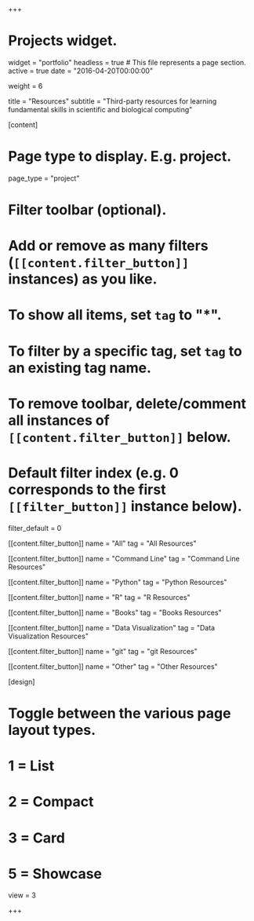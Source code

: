 +++
# Projects widget.
widget = "portfolio"
headless = true  # This file represents a page section.
active = true
date = "2016-04-20T00:00:00"

weight = 6

title = "Resources"
subtitle = "Third-party resources for learning fundamental skills in scientific and biological computing"


[content]
  # Page type to display. E.g. project.
  page_type = "project"
  
  
  # Filter toolbar (optional).
  # Add or remove as many filters (`[[content.filter_button]]` instances) as you like.
  # To show all items, set `tag` to "*".
  # To filter by a specific tag, set `tag` to an existing tag name.
  # To remove toolbar, delete/comment all instances of `[[content.filter_button]]` below.
  
  # Default filter index (e.g. 0 corresponds to the first `[[filter_button]]` instance below).
  filter_default = 0
  
  [[content.filter_button]]
    name = "All"
    tag = "All Resources"
  
  [[content.filter_button]]
    name = "Command Line"
    tag = "Command Line Resources"
  
  [[content.filter_button]]
    name = "Python"
    tag = "Python Resources"
    
  [[content.filter_button]]
    name = "R"
    tag = "R Resources"

  [[content.filter_button]]
    name = "Books"
    tag = "Books Resources"

  [[content.filter_button]]
    name = "Data Visualization"
    tag = "Data Visualization Resources"
    
  [[content.filter_button]]
    name = "git"
    tag = "git Resources"

  [[content.filter_button]]
    name = "Other"
    tag = "Other Resources"
    
[design]
  # Toggle between the various page layout types.
  #   1 = List
  #   2 = Compact
  #   3 = Card
  #   5 = Showcase
  view = 3

+++
